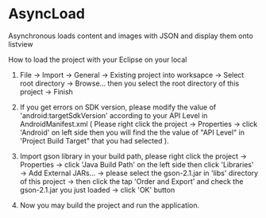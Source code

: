 # AsyncLoad
Asynchronous loads content and images with JSON and display them onto listview 


How to load the project with your Eclipse on your local

1) File -> Import -> General -> Existing project into worksapce ->
Select root directory -> Browse...
then you select the root directory of this project -> Finish

2) If you get errors on SDK version, please modify the value of 
'android:targetSdkVersion' according to your API Level in AndroidManifest.xml ( Please right click the project -> Properties -> 
click 'Android' on left side then you will find the the value of "API Level" in 'Project Build Target" that you had selected ).

3) Import gson library in your build path, please right click the project -> Properties -> click 'Java Build Path' on the left side then click 'Libraries' -> Add External JARs... -> please select the gson-2.1.jar in 'libs' directory of this project -> then click the tap 'Order and Export' and check the gson-2.1.jar you just loaded -> click 'OK' button

4) Now you may build the project and run the application.